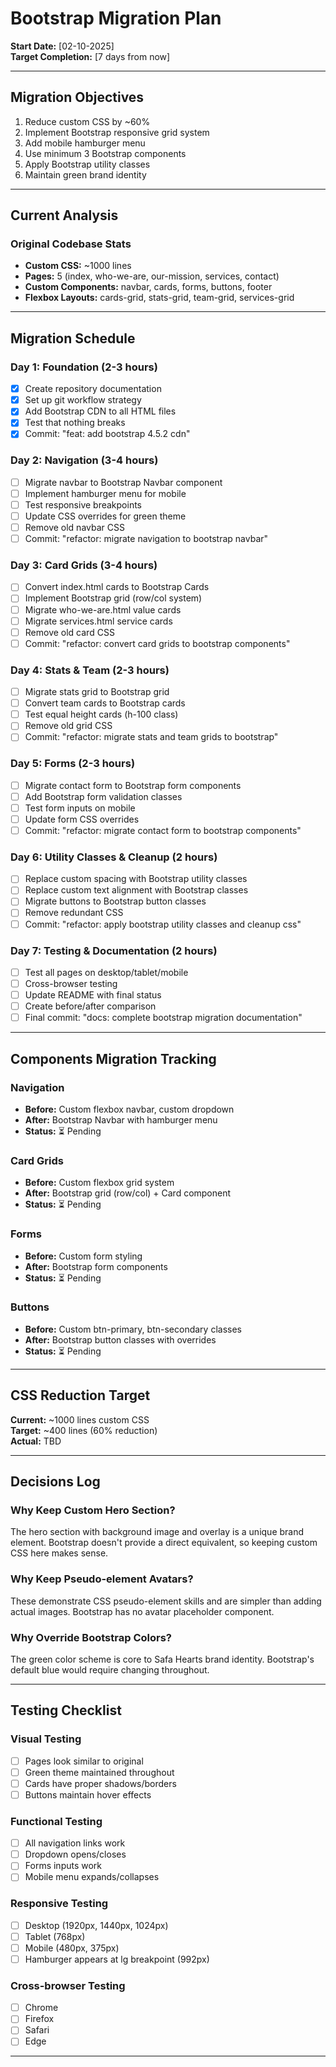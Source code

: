 # Bootstrap Migration Plan

**Start Date:** [02-10-2025]  
**Target Completion:** [7 days from now]

---

## Migration Objectives

1. Reduce custom CSS by ~60%
2. Implement Bootstrap responsive grid system
3. Add mobile hamburger menu
4. Use minimum 3 Bootstrap components
5. Apply Bootstrap utility classes
6. Maintain green brand identity

---

## Current Analysis

### Original Codebase Stats
- **Custom CSS:** ~1000 lines
- **Pages:** 5 (index, who-we-are, our-mission, services, contact)
- **Custom Components:** navbar, cards, forms, buttons, footer
- **Flexbox Layouts:** cards-grid, stats-grid, team-grid, services-grid

---

## Migration Schedule

### Day 1: Foundation (2-3 hours)
- [x] Create repository documentation
- [x] Set up git workflow strategy
- [x] Add Bootstrap CDN to all HTML files
- [x] Test that nothing breaks
- [x] Commit: "feat: add bootstrap 4.5.2 cdn"

### Day 2: Navigation (3-4 hours)
- [ ] Migrate navbar to Bootstrap Navbar component
- [ ] Implement hamburger menu for mobile
- [ ] Test responsive breakpoints
- [ ] Update CSS overrides for green theme
- [ ] Remove old navbar CSS
- [ ] Commit: "refactor: migrate navigation to bootstrap navbar"

### Day 3: Card Grids (3-4 hours)
- [ ] Convert index.html cards to Bootstrap Cards
- [ ] Implement Bootstrap grid (row/col system)
- [ ] Migrate who-we-are.html value cards
- [ ] Migrate services.html service cards
- [ ] Remove old card CSS
- [ ] Commit: "refactor: convert card grids to bootstrap components"

### Day 4: Stats & Team (2-3 hours)
- [ ] Migrate stats grid to Bootstrap grid
- [ ] Convert team cards to Bootstrap cards
- [ ] Test equal height cards (h-100 class)
- [ ] Remove old grid CSS
- [ ] Commit: "refactor: migrate stats and team grids to bootstrap"

### Day 5: Forms (2-3 hours)
- [ ] Migrate contact form to Bootstrap form components
- [ ] Add Bootstrap form validation classes
- [ ] Test form inputs on mobile
- [ ] Update form CSS overrides
- [ ] Commit: "refactor: migrate contact form to bootstrap components"

### Day 6: Utility Classes & Cleanup (2 hours)
- [ ] Replace custom spacing with Bootstrap utility classes
- [ ] Replace custom text alignment with Bootstrap classes
- [ ] Migrate buttons to Bootstrap button classes
- [ ] Remove redundant CSS
- [ ] Commit: "refactor: apply bootstrap utility classes and cleanup css"

### Day 7: Testing & Documentation (2 hours)
- [ ] Test all pages on desktop/tablet/mobile
- [ ] Cross-browser testing
- [ ] Update README with final status
- [ ] Create before/after comparison
- [ ] Final commit: "docs: complete bootstrap migration documentation"

---

## Components Migration Tracking

### Navigation
- **Before:** Custom flexbox navbar, custom dropdown
- **After:** Bootstrap Navbar with hamburger menu
- **Status:** ⏳ Pending

### Card Grids
- **Before:** Custom flexbox grid system
- **After:** Bootstrap grid (row/col) + Card component
- **Status:** ⏳ Pending

### Forms
- **Before:** Custom form styling
- **After:** Bootstrap form components
- **Status:** ⏳ Pending

### Buttons
- **Before:** Custom btn-primary, btn-secondary classes
- **After:** Bootstrap button classes with overrides
- **Status:** ⏳ Pending

---

## CSS Reduction Target

**Current:** ~1000 lines custom CSS  
**Target:** ~400 lines (60% reduction)  
**Actual:** TBD

---

## Decisions Log

### Why Keep Custom Hero Section?
The hero section with background image and overlay is a unique brand element. Bootstrap doesn't provide a direct equivalent, so keeping custom CSS here makes sense.

### Why Keep Pseudo-element Avatars?
These demonstrate CSS pseudo-element skills and are simpler than adding actual images. Bootstrap has no avatar placeholder component.

### Why Override Bootstrap Colors?
The green color scheme is core to Safa Hearts brand identity. Bootstrap's default blue would require changing throughout.

---

## Testing Checklist

### Visual Testing
- [ ] Pages look similar to original
- [ ] Green theme maintained throughout
- [ ] Cards have proper shadows/borders
- [ ] Buttons maintain hover effects

### Functional Testing
- [ ] All navigation links work
- [ ] Dropdown opens/closes
- [ ] Forms inputs work
- [ ] Mobile menu expands/collapses

### Responsive Testing
- [ ] Desktop (1920px, 1440px, 1024px)
- [ ] Tablet (768px)
- [ ] Mobile (480px, 375px)
- [ ] Hamburger appears at lg breakpoint (992px)

### Cross-browser Testing
- [ ] Chrome
- [ ] Firefox
- [ ] Safari
- [ ] Edge

---
